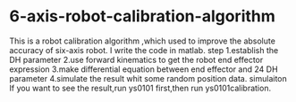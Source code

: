 # 6-axis-robot-calibration-algorithm
This is a robot calibration algorithm ,which used to improve the absolute accuracy of six-axis robot.
I write the code in matlab.
step
1.establish the DH parameter
2.use forward kinematics to get the robot end effector expression 
3.make differential equation between end effector and 24 DH parameter
4.simulate the result whit some random position data.
simulaiton
If you want to see the result,run ys0101 first,then run ys0101calibration.
